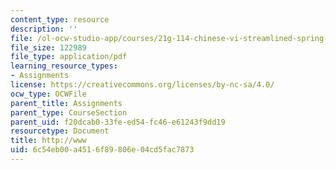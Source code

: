 ```yaml
---
content_type: resource
description: ''
file: /ol-ocw-studio-app/courses/21g-114-chinese-vi-streamlined-spring-2005/6c54eb00a4516f89806e04cd5fac7873_MIT21G_114S05_4_21j.pdf
file_size: 122989
file_type: application/pdf
learning_resource_types:
- Assignments
license: https://creativecommons.org/licenses/by-nc-sa/4.0/
ocw_type: OCWFile
parent_title: Assignments
parent_type: CourseSection
parent_uid: f20dcab0-33fe-ed54-fc46-e61243f9dd19
resourcetype: Document
title: http://www
uid: 6c54eb00-a451-6f89-806e-04cd5fac7873
---
```

